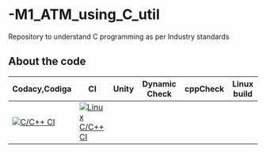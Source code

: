 # -M1_ATM_using_C_util
Repository to understand C programming as per Industry standards
## About the code
| Codacy,Codiga | CI | Unity | Dynamic Check | cppCheck | Linux build | 
| --- | --- | --- | --- | --- | --- | 
[![C/C++ CI](https://github.com/Ramsaivardhanguttula/M1_ATMwithC_util/actions/workflows/Windows.yml/badge.svg)](https://github.com/Ramsaivardhanguttula/M1_ATMwithC_util/actions/workflows/Windows.yml)|[![Linux C/C++ CI](https://github.com/Ramsaivardhanguttula/M1_ATMwithC_util/actions/workflows/Linux_build.yml/badge.svg)](https://github.com/Ramsaivardhanguttula/M1_ATMwithC_util/actions/workflows/Linux_build.yml)|
